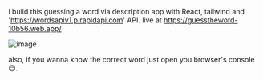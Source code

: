 i build this guessing a word via description app with React, tailwind and 'https://wordsapiv1.p.rapidapi.com' API.
live at https://guesstheword-10b56.web.app/

![image](https://user-images.githubusercontent.com/87574080/196043722-d2bd5b46-7f81-4bae-8272-5fef7d799901.png)

also, if you wanna know the correct word just open you browser's console 😉.
